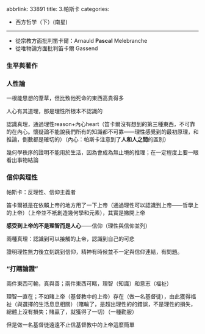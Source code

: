 abbrlink: 33891
title: 3.帕斯卡
categories:
  - 西方哲学（下）(南星)
---
- 從宗教方面批判笛卡爾：Arnauld **Pascal** Melebranche
- 從唯物論方面批判笛卡爾 Gassend

### 生平與著作

### 人性論

一根能思想的葦草，但比致他死命的東西高貴得多

人心有其道理，那是理性所根本不認識的

認識真理，通過理性reason+內心heart（笛卡爾沒有想到的第三種東西，不可靠的在內心。懷疑論不能說我們所有的知識都不可靠——理性感覺到的最初原理，和推論，倒數都是確切的）（內心：帕斯卡注意到了**人和人之間**的區別）

幾何學秩序的證明不能用於生活，因為會成為無止境的推理；在一定程度上要一眼看出事物結論

### 信仰與理性

帕斯卡：反理性、信仰主義者

笛卡爾衹是在依賴上帝的地方用了一下上帝（通過理性可以認識到上帝——哲學上的上帝）（上帝並不衹創造幾何學和元素），其實是撇開上帝

**感受到上帝的不是理智而是人心**——信仰（理性與信仰並列）

兩種真理：認識到可以接觸的上帝，認識到自己的可悲

證明理性無力後立刻跳到信仰，精神有時候並不一定與信仰連結，有問題。

### “打賭論證”

兩件東西可輸，真與善；兩件東西可睹，理智（知識）和意志（福祉）

理智一直在；不如賭上帝（基督教中的上帝）存在（做一名基督徒），由此獲得福祉（與選擇的生活息息相關）（賭輸了，是超出理性的的錯誤，不是理性的損失，總體上沒有損失；賭贏了，就獲得了一切）（一種勸服）

但是做一名基督徒遠遠不止信基督教中的上帝這麼簡單
